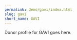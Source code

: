 ```yaml
---
permalink: demo/gavi/index.html
slug: gavi
short_name: GAVI
---
```


Donor profile for GAVI goes here.
